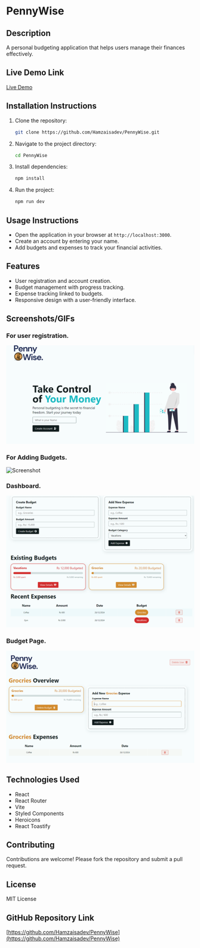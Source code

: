 # PennyWise

## Description

A personal budgeting application that helps users manage their finances effectively.

## Live Demo Link

[Live Demo](https://pennywisse.netlify.app/)

## Installation Instructions

1. Clone the repository:
   ```bash
   git clone https://github.com/Hamzaisadev/PennyWise.git
   ```
2. Navigate to the project directory:
   ```bash
   cd PennyWise
   ```
3. Install dependencies:
   ```bash
   npm install
   ```
4. Run the project:
   ```bash
   npm run dev
   ```

## Usage Instructions

- Open the application in your browser at `http://localhost:3000`.
- Create an account by entering your name.
- Add budgets and expenses to track your financial activities.

## Features

- User registration and account creation.
- Budget management with progress tracking.
- Expense tracking linked to budgets.
- Responsive design with a user-friendly interface.

## Screenshots/GIFs

### For user registration.

![Screenshot](src\assets\Pennywise\Homescreen.png)

### For Adding Budgets.

![Screenshot](../src\assets\Pennywise\Create-budget-page.png)

### Dashboard.

![Screenshot](src\assets\Pennywise\image-3.png)

### Budget Page.

![Screenshot](src\assets\Pennywise\Budget-page.png)

## Technologies Used

- React
- React Router
- Vite
- Styled Components
- Heroicons
- React Toastify

## Contributing

Contributions are welcome! Please fork the repository and submit a pull request.

## License

MIT License

## GitHub Repository Link

[https://github.com/Hamzaisadev/PennyWise](https://github.com/Hamzaisadev/PennyWise)
